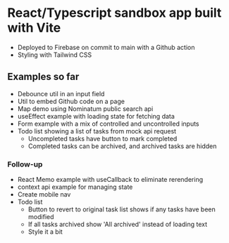 # React/Typescript sandbox app built with Vite

- Deployed to Firebase on commit to main with a Github action
- Styling with Tailwind CSS

## Examples so far

- Debounce util in an input field
- Util to embed Github code on a page
- Map demo using Nominatum public search api
- useEffect example with loading state for fetching data
- Form example with a mix of controlled and uncontrolled inputs
- Todo list showing a list of tasks from mock api request
  - Uncompleted tasks have button to mark completed
  - Completed tasks can be archived, and archived tasks are hidden

### Follow-up

- React Memo example with useCallback to eliminate rerendering
- context api example for managing state
- Create mobile nav
- Todo list
  - Button to revert to original task list shows if any tasks have been modified
  - If all tasks archived show 'All archived' instead of loading text
  - Style it a bit
